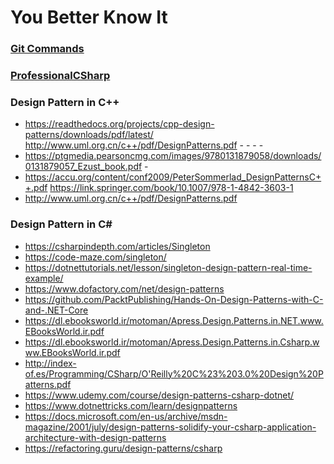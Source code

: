 # You Better Know It

### [Git Commands](git-commands.md)

### [ProfessionalCSharp](ProfessionalCSharp.md)

### Design Pattern in C++

- https://readthedocs.org/projects/cpp-design-patterns/downloads/pdf/latest/ http://www.uml.org.cn/c++/pdf/DesignPatterns.pdf - - - - 
- https://ptgmedia.pearsoncmg.com/images/9780131879058/downloads/0131879057_Ezust_book.pdf - 
- https://accu.org/content/conf2009/PeterSommerlad_DesignPatternsC++.pdf https://link.springer.com/book/10.1007/978-1-4842-3603-1 
- http://www.uml.org.cn/c++/pdf/DesignPatterns.pdf

### Design Pattern in C#
- https://csharpindepth.com/articles/Singleton
- https://code-maze.com/singleton/
- https://dotnettutorials.net/lesson/singleton-design-pattern-real-time-example/
- https://www.dofactory.com/net/design-patterns
- https://github.com/PacktPublishing/Hands-On-Design-Patterns-with-C-and-.NET-Core
- https://dl.ebooksworld.ir/motoman/Apress.Design.Patterns.in.NET.www.EBooksWorld.ir.pdf
- https://dl.ebooksworld.ir/motoman/Apress.Design.Patterns.in.Csharp.www.EBooksWorld.ir.pdf
- http://index-of.es/Programming/CSharp/O'Reilly%20C%23%203.0%20Design%20Patterns.pdf
- https://www.udemy.com/course/design-patterns-csharp-dotnet/
- https://www.dotnettricks.com/learn/designpatterns
- https://docs.microsoft.com/en-us/archive/msdn-magazine/2001/july/design-patterns-solidify-your-csharp-application-architecture-with-design-patterns
- https://refactoring.guru/design-patterns/csharp
